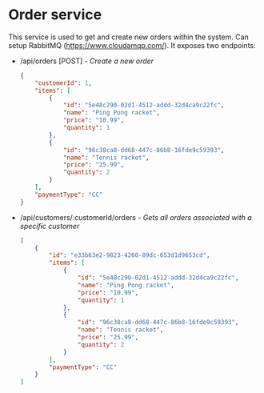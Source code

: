 # Order service
This service is used to get and create new orders within the system. Can setup RabbitMQ (https://www.cloudamqp.com/). It exposes two endpoints:
  * /api/orders [POST] - _Create a new order_
      ``` json
      {
          "customerId": 1,
          "items": [
              {
                  "id": "5e48c290-02d1-4512-addd-32d4ca9c22fc",
                  "name": "Ping Pong racket",
                  "price": "10.99",
                  "quantity": 1
              },
              {
                  "id": "96c38ca8-dd68-447c-86b8-16fde9c59393",
                  "name": "Tennis racket",
                  "price": "25.99",
                  "quantity": 2
              }
          ],
          "paymentType": "CC"
      }
      ```
  * /api/customers/:customerId/orders - _Gets all orders associated with a specific customer_
      ``` json
      [
          {
              "id": "e33b63e2-9823-4260-89dc-653d1d9653cd",
              "items": [
                  {
                      "id": "5e48c290-02d1-4512-addd-32d4ca9c22fc",
                      "name": "Ping Pong racket",
                      "price": "10.99",
                      "quantity": 1
                  },
                  {
                      "id": "96c38ca8-dd68-447c-86b8-16fde9c59393",
                      "name": "Tennis racket",
                      "price": "25.99",
                      "quantity": 2
                  }
              ],
              "paymentType": "CC"
          }
      ]
      ```
